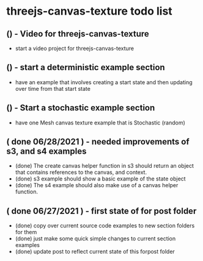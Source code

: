 # threejs-canvas-texture todo list

## () - Video for threejs-canvas-texture
* start a video project for threejs-canvas-texture

## () - start a deterministic example section
* have an example that involves creating a start state and then updating over time from that start state

## () - Start a stochastic example section
* have one Mesh canvas texture example that is Stochastic \(random\)

## ( done 06/28/2021 ) - needed improvements of s3, and s4 examples
* (done) The create canvas helper function in s3 should return an object that contains references to the canvas, and context.
* (done) s3 example should show a basic example of the state object
* (done) The s4 example should also make use of a canvas helper function.

## ( done 06/27/2021 ) - first state of for post folder
* (done) copy over current source code examples to new section folders for them
* (done) just make some quick simple changes to current section examples
* (done) update post to reflect current state of this forpost folder